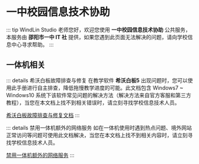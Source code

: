 # 一中校园信息技术协助
::: tip WindLin Studio
老师您好，欢迎您使用 **一中校园信息技术协助** 公共服务，本服务由 **邵阳市一中 IT 社** 提供，如果您遇到此页面无法解决的问题，请向学校信息中心寻求帮助。
:::

## 一体机相关
::: details 希沃白板故障排查与修复
在教学软件 **希沃白板5** 出现问题时，您可以使用此手册进行自主排查，降低拖慢教学进度的可能。此文档包含 Windows7 ~ Windows10 系统下该软件常见问题的解决方法（解决方法来自官方客服和第三方教程），当您在本文档上找不到相关错误时，请立刻寻找学校信息技术人员。

[希沃白板故障排查与修复文档](/projects/school/Easinote)
:::

::: details 禁用一体机额外的网络服务
如在一体机使用时遇到热点问题、境外网站正常访问等问题可使用此文档解决，当您在本文档上找不到相关内容时，请立刻寻找学校信息技术人员。

[禁用一体机额外的网络服务](/projects/school/hot-spot)
:::